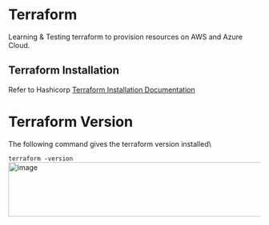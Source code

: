 # Terraform
Learning &amp; Testing terraform to provision resources on AWS and Azure Cloud.

## Terraform Installation
Refer to Hashicorp [ Terraform Installation Documentation](https://developer.hashicorp.com/terraform/tutorials/aws-get-started/install-cli)

# Terraform Version
The following command gives the terraform version installed\

`terraform -version`
<img width="562" height="109" alt="image" src="https://github.com/user-attachments/assets/00f38053-55bf-47ae-bca0-6127ea82be22" />

